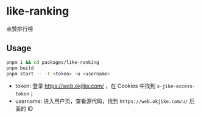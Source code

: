 # like-ranking

点赞排行榜

## Usage

```bash
pnpm i && cd packages/like-ranking
pnpm build
pnpm start -- -t <token> -u <username>
```

- token: 登录 https://web.okjike.com/ ，在 Cookies 中找到 `x-jike-access-token`；
- username: 进入用户页，查看源代码，找到 `https://web.okjike.com/u/` 后面的 ID
